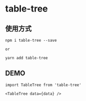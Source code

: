 # table-tree

## 使用方式
```
npm i table-tree --save

or

yarn add table-tree

```

## DEMO
```
import TableTree from 'table-tree'

<TableTree data={data} />

```
